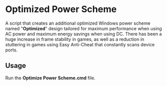 # Optimized Power Scheme

A script that creates an additional optimized Windows power scheme named "**Optimized**" design tailored for maximum performance when using AC power and maximum energy savings when using DC. There has been a huge increase in frame stability in games, as well as a reduction in stuttering in games using Easy Anti-Cheat that constantly scans device ports.

## Usage

Run the **Optimize Power Scheme.cmd** file.
